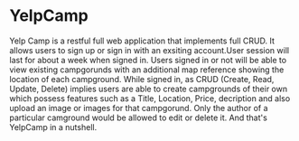 # YelpCamp
Yelp Camp is a restful full web application that implements full CRUD. It allows users to sign up or sign in with an exsiting account.User session will last for about a week when signed in. Users signed in or not will be able to view existing campgorunds with an additional map reference showing the location of each campground.
While signed in, as CRUD (Create, Read, Update, Delete) implies users are able to create campgrounds of their own which possess features such as a Title, Location, Price, decription and also upload an image or images for that campgorund. Only the author of a particular camground would be allowed to edit or delete it. 
And that's YelpCamp in a nutshell. 
